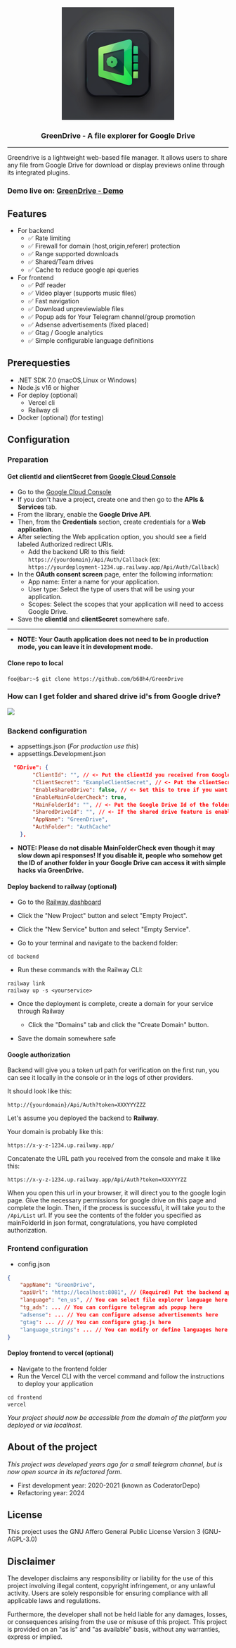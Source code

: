<div align="center">
  <a href="#">
    <picture>
      <source media="(prefers-color-scheme: dark)" height=256 width=256 srcset="https://github.com/b68h4/GreenDrive/blob/main/assets/appicon.png?raw=true">
      <img height=256 width=256 alt="GreenDrive" src="https://github.com/b68h4/GreenDrive/blob/main/assets/appicon.png?raw=true">
    </picture>
  </a>
  <h3>GreenDrive - A file explorer for Google Drive</h3>
  <hr/>
</div>

Greendrive is a lightweight web-based file manager. It allows users to share any file from Google Drive for download or display previews online through its integrated plugins.

### Demo live on: [GreenDrive - Demo](https://greendrive-demo.vercel.app/)

## Features

-   For backend
    -   ✅ Rate limiting
    -   ✅ Firewall for domain (host,origin,referer) protection
    -   ✅ Range supported downloads
    -   ✅ Shared/Team drives
    -   ✅ Cache to reduce google api queries
-   For frontend
    -   ✅ Pdf reader
    -   ✅ Video player (supports music files)
    -   ✅ Fast navigation
    -   ✅ Download unpreviewiable files
    -   ✅ Popup ads for Your Telegram channel/group promotion
    -   ✅ Adsense advertisements (fixed placed)
    -   ✅ Gtag / Google analytics
    -   ✅ Simple configurable language definitions

## Prerequesties

-   .NET SDK 7.0 (macOS,Linux or Windows)
-   Node.js v16 or higher
-   For deploy (optional)
    -   Vercel cli
    -   Railway cli
-   Docker (optional) (for testing)

## Configuration

### Preparation

#### Get clientId and clientSecret from [Google Cloud Console](https://console.cloud.google.com/)

-   Go to the [Google Cloud Console](https://console.cloud.google.com/apis)
-   If you don't have a project, create one and then go to the **APIs & Services** tab.
-   From the library, enable the **Google Drive API**.
-   Then, from the **Credentials** section, create credentials for a **Web application**.
-   After selecting the Web application option, you should see a field labeled Authorized redirect URIs.
    -   Add the backend URI to this field: `https://{yourdomain}/Api/Auth/Callback` (ex: `https://yourdeployment-1234.up.railway.app/Api/Auth/Callback`)
-   In the **OAuth consent screen** page, enter the following information:
    -   App name: Enter a name for your application.
    -   User type: Select the type of users that will be using your application.
    -   Scopes: Select the scopes that your application will need to access Google Drive.
-   Save the **clientId** and **clientSecret** somewhere safe.
<hr/>

-   **NOTE: Your Oauth application does not need to be in production mode, you can leave it in development mode.**

#### Clone repo to local

```console
foo@bar:~$ git clone https://github.com/b68h4/GreenDrive
```

### How can I get folder and shared drive id's from Google drive?

![](https://github.com/b68h4/GreenDrive/blob/main/assets/howtogetfolderid.gif)

### Backend configuration

-   appsettings.json (_For production use this_)
-   appsettings.Development.json

```json
  "GDrive": {
        "ClientId": "", // <- Put the clientId you received from Google cloud console here
        "ClientSecret": "ExampleClientSecret", // <- Put the clientSecret you received from Google cloud console here
        "EnableSharedDrive": false, // <- Set this to true if you want to enable the shared drive feature
        "EnableMainFolderCheck": true,
        "MainFolderId": "", // <- Put the Google Drive Id of the folder you want to share here
        "SharedDriveId": "", // <- If the shared drive feature is enabled, put the shared drive Id you want to share here.
        "AppName": "GreenDrive",
        "AuthFolder": "AuthCache"
    },
```

-   **NOTE: Please do not disable MainFolderCheck even though it may slow down api responses! If you disable it, people who somehow get the ID of another folder in your Google Drive can access it with simple hacks via GreenDrive.**

#### Deploy backend to railway (optional)

-   Go to the [Railway dashboard](https://railway.app/dashboard)

-   Click the "New Project" button and select "Empty Project".

-   Click the "New Service" button and select "Empty Service".

-   Go to your terminal and navigate to the backend folder:

```
cd backend
```

-   Run these commands with the Railway CLI:

```
railway link
railway up -s <yourservice>
```

-   Once the deployment is complete, create a domain for your service through Railway

    -   Click the "Domains" tab and click the "Create Domain" button.

-   Save the domain somewhere safe

#### Google authorization

Backend will give you a token url path for verification on the first run, you can see it locally in the console or in the logs of other providers.

It should look like this:

```
http://{yourdomain}/Api/Auth?token=XXXYYYZZZ
```

Let's assume you deployed the backend to **Railway**.

Your domain is probably like this:

```
https://x-y-z-1234.up.railway.app/
```

Concatenate the URL path you received from the console and make it like this:

```
https://x-y-z-1234.up.railway.app/Api/Auth?token=XXXYYYZZ
```

When you open this url in your browser, it will direct you to the google login page. Give the necessary permissions for google drive on this page and complete the login. Then, if the process is successful, it will take you to the `/Api/List` url. If you see the contents of the folder you specified as mainFolderId in json format, congratulations, you have completed authorization.

### Frontend configuration

-   config.json

```json
{
    "appName": "GreenDrive",
    "apiUrl": "http://localhost:8081", // (Required) Put the backend api url to here without /
    "language": "en_us", // You can select file explorer language here
    "tg_ads": ... // You can configure telegram ads popup here
    "adsense": ... // You can configure adsense advertisements here
    "gtag": ... // // You can configure gtag.js here
    "language_strings": ... // You can modify or define languages here
}

```

#### Deploy frontend to vercel (optional)

-   Navigate to the frontend folder
-   Run the Vercel CLI with the vercel command and follow the instructions to deploy your application

```
cd frontend
vercel
```

_Your project should now be accessible from the domain of the platform you deployed or via localhost._

## About of the project

_This project was developed years ago for a small telegram channel, but is now open source in its refactored form._

-   First development year: 2020-2021 (known as CoderatorDepo)
-   Refactoring year: 2024

## License

This project uses the GNU Affero General Public License Version 3 (GNU-AGPL-3.0)

## Disclaimer

The developer disclaims any responsibility or liability for the use of this project involving illegal content, copyright infringement, or any unlawful activity. Users are solely responsible for ensuring compliance with all applicable laws and regulations.

Furthermore, the developer shall not be held liable for any damages, losses, or consequences arising from the use or misuse of this project. This project is provided on an "as is" and "as available" basis, without any warranties, express or implied.
